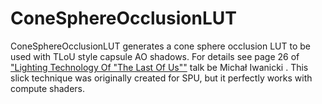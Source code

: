 ConeSphereOcclusionLUT
=======

ConeSphereOcclusionLUT generates a cone sphere occlusion LUT to be used with TLoU style capsule AO shadows. For details see page 26 of ["Lighting Technology Of "The Last Of Us""](http://miciwan.com/SIGGRAPH2013/Lighting%20Technology%20of%20The%20Last%20Of%20Us.pdf) talk be Michał Iwanicki . This slick technique was originally created for SPU, but it perfectly works with compute shaders.
